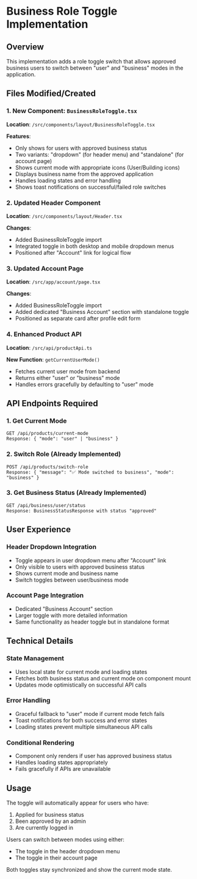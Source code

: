 # Business Role Toggle Implementation

## Overview

This implementation adds a role toggle switch that allows approved business users to switch between "user" and "business" modes in the application.

## Files Modified/Created

### 1. New Component: `BusinessRoleToggle.tsx`

**Location**: `/src/components/layout/BusinessRoleToggle.tsx`

**Features**:

- Only shows for users with approved business status
- Two variants: "dropdown" (for header menu) and "standalone" (for account page)
- Shows current mode with appropriate icons (User/Building icons)
- Displays business name from the approved application
- Handles loading states and error handling
- Shows toast notifications on successful/failed role switches

### 2. Updated Header Component

**Location**: `/src/components/layout/Header.tsx`

**Changes**:

- Added BusinessRoleToggle import
- Integrated toggle in both desktop and mobile dropdown menus
- Positioned after "Account" link for logical flow

### 3. Updated Account Page

**Location**: `/src/app/account/page.tsx`

**Changes**:

- Added BusinessRoleToggle import
- Added dedicated "Business Account" section with standalone toggle
- Positioned as separate card after profile edit form

### 4. Enhanced Product API

**Location**: `/src/api/productApi.ts`

**New Function**: `getCurrentUserMode()`

- Fetches current user mode from backend
- Returns either "user" or "business" mode
- Handles errors gracefully by defaulting to "user" mode

## API Endpoints Required

### 1. Get Current Mode

```
GET /api/products/current-mode
Response: { "mode": "user" | "business" }
```

### 2. Switch Role (Already Implemented)

```
POST /api/products/switch-role
Response: { "message": "✅ Mode switched to business", "mode": "business" }
```

### 3. Get Business Status (Already Implemented)

```
GET /api/business/user/status
Response: BusinessStatusResponse with status "approved"
```

## User Experience

### Header Dropdown Integration

- Toggle appears in user dropdown menu after "Account" link
- Only visible to users with approved business status
- Shows current mode and business name
- Switch toggles between user/business mode

### Account Page Integration

- Dedicated "Business Account" section
- Larger toggle with more detailed information
- Same functionality as header toggle but in standalone format

## Technical Details

### State Management

- Uses local state for current mode and loading states
- Fetches both business status and current mode on component mount
- Updates mode optimistically on successful API calls

### Error Handling

- Graceful fallback to "user" mode if current mode fetch fails
- Toast notifications for both success and error states
- Loading states prevent multiple simultaneous API calls

### Conditional Rendering

- Component only renders if user has approved business status
- Handles loading states appropriately
- Fails gracefully if APIs are unavailable

## Usage

The toggle will automatically appear for users who have:

1. Applied for business status
2. Been approved by an admin
3. Are currently logged in

Users can switch between modes using either:

- The toggle in the header dropdown menu
- The toggle in their account page

Both toggles stay synchronized and show the current mode state.
